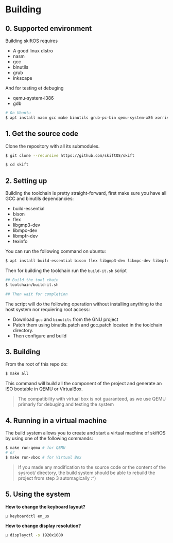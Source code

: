 # Building

## 0. Supported environment

Building skiftOS requires

- A good linux distro
- nasm
- gcc
- binutils
- grub
- inkscape

And for testing et debuging
- qemu-system-i386
- gdb


```sh
# On Ubuntu
$ apt install nasm gcc make binutils grub-pc-bin qemu-system-x86 xorriso mtools inkscape
```

## 1. Get the source code

Clone the repository with all its submodules.

```sh
$ git clone --recursive https://github.com/skiftOS/skift

$ cd skift
```

## 2. Setting up

Building the toolchain is pretty straight-forward,
first make sure you have all GCC and binutils dependancies:
 - build-essential
 - bison
 - flex
 - libgmp3-dev
 - libmpc-dev
 - libmpfr-dev
 - texinfo

You can run the following command on ubuntu:
```sh
$ apt install build-essential bison flex libgmp3-dev libmpc-dev libmpfr-dev texinfo
```

Then for building the toolchain run the `build-it.sh` script

```sh
## Build the tool chain
$ toolchain/build-it.sh

## Then wait for completion
```

The script will do the following operation without installing anything to the host system nor requiering root access:
 - Download `gcc` and `binutils` from the GNU project
 - Patch them using binutils.patch and gcc.patch located in the toolchain directory.
 - Then configure and build

## 3. Building

From the root of this repo do:

```sh
$ make all
```

This command will build all the component of the project and generate an ISO bootable in QEMU or VirtualBox.

> The compatibility with virtual box is not guaranteed, as we use QEMU primarly for debuging and testing the system

## 4. Running in a virtual machine

The build system allows you to create and start a virtual machine of skiftOS by using one of the following commands:

```sh
$ make run-qemu # for QEMU
# or
$ make run-vbox # for Virtual Box
```

> If you made any modification to the source code or the content of the sysroot/ directory, the build system should be able to rebuild the project from step 3 automagically :^)

## 5. Using the system

**How to change the keyboard layout?**

```sh
µ keyboardctl en_us
```

**How to change display resolution?**

```sh
µ displayctl -s 1920x1080
```
